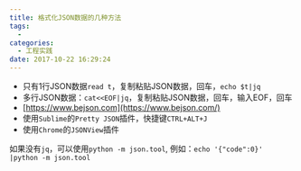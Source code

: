 ```yaml
---
title: 格式化JSON数据的几种方法
tags:
  - 
categories:
  - 工程实践
date: 2017-10-22 16:29:24
---
```


- 只有1行JSON数据`read t`，复制粘贴JSON数据，回车，`echo $t|jq`
- 多行JSON数据：`cat<<EOF|jq`，复制粘贴JSON数据，回车，输入EOF，回车
- [https://www.bejson.com](https://www.bejson.com/)
- 使用`Sublime`的`Pretty JSON`插件，快捷键`CTRL+ALT+J`
- 使用`Chrome`的`JSONView`插件

如果没有`jq`，可以使用`python -m json.tool`, 例如：`echo '{"code":0}' |python -m json.tool`

